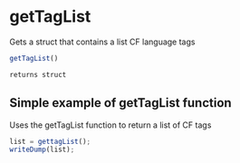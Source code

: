 # getTagList

Gets a struct that contains a list CF language tags

```javascript
getTagList()
```

```javascript
returns struct
```

## Simple example of getTagList function

Uses the getTagList function to return a list of CF tags

```javascript
list = gettagList();
writeDump(list);
```
